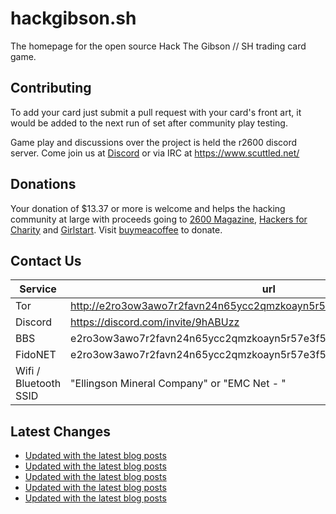 # hackgibson.sh
The homepage for the open source Hack The Gibson // SH trading card game.


## Contributing

To add your card just submit a pull request with your card's front art, it would be added to the next run of set after community play testing.

Game play and discussions over the project is held the r2600 discord server. Come join us at [Discord](https://discord.com/invite/9hABUzz) or via IRC at https://www.scuttled.net/


## Donations

Your donation of $13.37 or more is welcome and helps the hacking community at large with proceeds going to [2600 Magazine](https://2600.com/), [Hackers for Charity](https://hackersforcharity.org) and [Girlstart](https://girlstart.org).  Visit [buymeacoffee](https://www.buymeacoffee.com/hackgibson.sh) to donate.


## Contact Us

Service | url
-|-
Tor | http://e2ro3ow3awo7r2favn24n65ycc2qmzkoayn5r57e3f56nvjwdcgg32ad.onion
Discord | https://discord.com/invite/9hABUzz
BBS | e2ro3ow3awo7r2favn24n65ycc2qmzkoayn5r57e3f56nvjwdcgg32ad.onion:23
FidoNET | e2ro3ow3awo7r2favn24n65ycc2qmzkoayn5r57e3f56nvjwdcgg32ad.onion:24554
Wifi / Bluetooth SSID | "Ellingson Mineral Company" or "EMC Net - <fidonet address>"

## Latest Changes
<!-- BLOG-POST-LIST:START -->
- [Updated with the latest blog posts](https://github.com/DFW2600/hackgibson.sh/commit/e44a2a5abeee5247994f58f556c020d355259ea6)
- [Updated with the latest blog posts](https://github.com/DFW2600/hackgibson.sh/commit/75c8efa404988de86130fe59e6197cd9c00dfcf4)
- [Updated with the latest blog posts](https://github.com/DFW2600/hackgibson.sh/commit/ac509d9a05f2c18d379fdc7893368c9aacda42fa)
- [Updated with the latest blog posts](https://github.com/DFW2600/hackgibson.sh/commit/f4e5f77472fc366f0d0fadd19cf806b1232ab4e9)
- [Updated with the latest blog posts](https://github.com/DFW2600/hackgibson.sh/commit/60b5921d2600a514d65da1c3da4813219cd86f3b)
<!-- BLOG-POST-LIST:END -->
